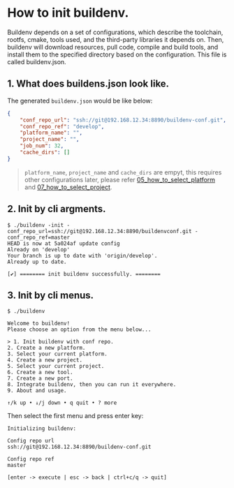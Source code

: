# How to init buildenv.

Buildenv depends on a set of configurations, which describe the toolchain, rootfs, cmake, tools used, and the third-party libraries it depends on. Then, buildenv will download resources, pull code, compile and build tools, and install them to the specified directory based on the configuration. This file is called buildenv.json.  

## 1. What does buildens.json look like.

The generated `buildenv.json` would be like below:

```json
{
    "conf_repo_url": "ssh://git@192.168.12.34:8890/buildenv-conf.git",
    "conf_repo_ref": "develop",
    "platform_name": "",
    "project_name": "",
    "job_num": 32,
    "cache_dirs": []
}
```
> `platform_name`, `project_name` and `cache_dirs` are empyt, this requires other configurations later, please refer [05_how_to_select_platform](./05_how_to_select_platform.md) and [07_how_to_select_project](./07_how_to_select_project.md).

## 2. Init by cli argments.

```
$ ./buildenv -init -conf_repo_url=ssh://git@192.168.12.34:8890/buildenvconf.git -conf_repo_ref=master
HEAD is now at 5a024af update config
Already on 'develop'
Your branch is up to date with 'origin/develop'.
Already up to date.

[✔] ======== init buildenv successfully. ========
```

## 3. Init by cli menus.

```
$ ./buildenv

Welcome to buildenv!                                   
Please choose an option from the menu below...         
                                                        
> 1. Init buildenv with conf repo.                      
2. Create a new platform.                             
3. Select your current platform.                      
4. Create a new project.                              
5. Select your current project.                       
6. Create a new tool.                                 
7. Create a new port.                                 
8. Integrate buildenv, then you can run it everywhere.
9. About and usage.                                   
                                                        
↑/k up • ↓/j down • q quit • ? more   
```

Then select the first menu and press enter key:

```
Initializing buildenv:

Config repo url               
ssh://git@192.168.12.34:8890/buildenv-conf.git                                                            

Config repo ref               
master               

[enter -> execute | esc -> back | ctrl+c/q -> quit]
```